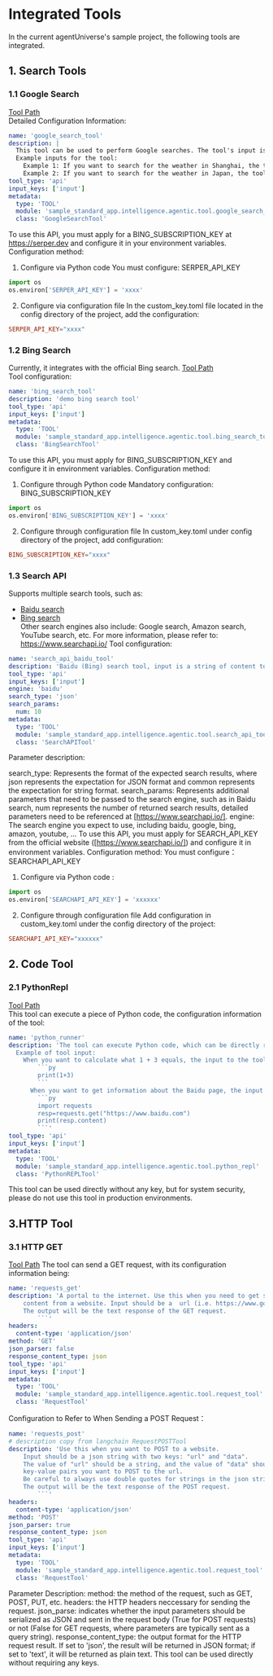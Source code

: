# Integrated Tools

In the current agentUniverse's sample project, the following tools are integrated.

## 1. Search Tools

### 1.1 Google Search
[Tool Path](../../../../../../examples/sample_standard_app/intelligence/agentic/tool/google_search_tool.yaml)  
Detailed Configuration Information:

```yaml
name: 'google_search_tool'
description: |
  This tool can be used to perform Google searches. The tool's input is the content you want to search for.
  Example inputs for the tool:
    Example 1: If you want to search for the weather in Shanghai, the tool's input should be: "Shanghai weather today"
    Example 2: If you want to search for the weather in Japan, the tool's input should be: "Japan weather"
tool_type: 'api'
input_keys: ['input']
metadata:
  type: 'TOOL'
  module: 'sample_standard_app.intelligence.agentic.tool.google_search_tool'
  class: 'GoogleSearchTool'
```
To use this API, you must apply for a BING_SUBSCRIPTION_KEY at https://serper.dev and configure it in your environment variables. 
Configuration method:
1. Configure via Python code You must configure: SERPER_API_KEY

```python
import os
os.environ['SERPER_API_KEY'] = 'xxxx'
```
2. Configure via configuration file In the custom_key.toml file located in the config directory of the project, add the configuration:
```toml
SERPER_API_KEY="xxxx"
```


### 1.2 Bing Search 
Currently, it integrates with the official Bing search.
[Tool Path](../../../../../../examples/sample_standard_app/intelligence/agentic/tool/bing_search_tool.yaml)  
Tool configuration:
```yaml
name: 'bing_search_tool'
description: 'demo bing search tool'
tool_type: 'api'
input_keys: ['input']
metadata:
  type: 'TOOL'
  module: 'sample_standard_app.intelligence.agentic.tool.bing_search_tool'
  class: 'BingSearchTool'
```
To use this API, you must apply for BING_SUBSCRIPTION_KEY and configure it in environment variables. 
Configuration method:
1. Configure through Python code
Mandatory configuration: BING_SUBSCRIPTION_KEY
```python
import os
os.environ['BING_SUBSCRIPTION_KEY'] = 'xxxx'
```
2. Configure through configuration file
In custom_key.toml under config directory of the project, add configuration:
```toml
BING_SUBSCRIPTION_KEY="xxxx"
```



### 1.3 Search API
Supports multiple search tools, such as: 
- [Baidu search](../../../../../../examples/sample_standard_app/intelligence/agentic/tool/search_api_baidu_tool.yaml)
- [Bing search](../../../../../../examples/sample_standard_app/intelligence/agentic/tool/search_api_bing_tool.yaml)  
Other search engines also include: Google search, Amazon search, YouTube search, etc. For more information, please refer to: https://www.searchapi.io/
Tool configuration:
```yaml
name: 'search_api_baidu_tool'
description: 'Baidu (Bing) search tool, input is a string of content to be searched, e.g.: input="What is the price of gold?"'
tool_type: 'api'
input_keys: ['input']
engine: 'baidu'
search_type: 'json'
search_params:
  num: 10
metadata:
  type: 'TOOL'
  module: 'sample_standard_app.intelligence.agentic.tool.search_api_tool'
  class: 'SearchAPITool'
```
Parameter description:

search_type: Represents the format of the expected search results, where json represents the expectation for JSON format and common represents the expectation for string format.
search_params: Represents additional parameters that need to be passed to the search engine, such as in Baidu search, num represents the number of returned search results, detailed parameters need to be referenced at [https://www.searchapi.io/].
engine: The search engine you expect to use, including baidu, google, bing, amazon, youtube, ... To use this API, you must apply for SEARCH_API_KEY from the official website ([https://www.searchapi.io/]) and configure it in environment variables.
Configuration method:
You must configure：SEARCHAPI_API_KEY
1. Configure via Python code :
```python
import os
os.environ['SEARCHAPI_API_KEY'] = 'xxxxxx'
```
2. Configure through configuration file
Add configuration in custom_key.toml under the config directory of the project:
```toml
SEARCHAPI_API_KEY="xxxxxx"
```


## 2. Code Tool

### 2.1 PythonRepl
[Tool Path](../../../../../../examples/sample_standard_app/intelligence/agentic/tool/python_repl_tool.yaml)  
This tool can execute a piece of Python code, the configuration information of the tool:  
```yaml
name: 'python_runner'
description: 'The tool can execute Python code, which can be directly run in PyCharm. The input to the tool must be valid Python code. If you want to view the execution result of the tool, you must use print(...) to print the content you want to view in the Python code.
  Example of tool input:
    When you want to calculate what 1 + 3 equals, the input to the tool should be:
        ```py 
        print(1+3)
        ```
      When you want to get information about the Baidu page, the input to the tool should be:
        ```py 
        import requests
        resp=requests.get("https://www.baidu.com")
        print(resp.content)
        ```'
tool_type: 'api'
input_keys: ['input']
metadata:
  type: 'TOOL'
  module: 'sample_standard_app.intelligence.agentic.tool.python_repl'
  class: 'PythonREPLTool'
```

This tool can be used directly without any key, but for system security, please do not use this tool in production environments.


## 3.HTTP Tool

### 3.1 HTTP GET
[Tool Path](../../../../../../examples/sample_standard_app/intelligence/agentic/tool/request_get_tool.yaml)
The tool can send a GET request, with its configuration information being:
```yaml
name: 'requests_get'
description: 'A portal to the internet. Use this when you need to get specific
    content from a website. Input should be a  url (i.e. https://www.google.com).
    The output will be the text response of the GET request.
        ```'
headers:
  content-type: 'application/json'
method: 'GET'
json_parser: false
response_content_type: json
tool_type: 'api'
input_keys: ['input']
metadata:
  type: 'TOOL'
  module: 'sample_standard_app.intelligence.agentic.tool.request_tool'
  class: 'RequestTool'
```
Configuration to Refer to When Sending a POST Request：
```yaml
name: 'requests_post'
# description copy from langchain RequestPOSTTool
description: 'Use this when you want to POST to a website.
    Input should be a json string with two keys: "url" and "data".
    The value of "url" should be a string, and the value of "data" should be a dictionary of 
    key-value pairs you want to POST to the url.
    Be careful to always use double quotes for strings in the json string
    The output will be the text response of the POST request.
        ```'
headers:
  content-type: 'application/json'
method: 'POST'
json_parser: true
response_content_type: json
tool_type: 'api'
input_keys: ['input']
metadata:
  type: 'TOOL'
  module: 'sample_standard_app.intelligence.agentic.tool.request_tool'
  class: 'RequestTool'
```
Parameter Description:
    method: the method of the request, such as GET, POST, PUT, etc.
    headers: the HTTP headers neccessary for sending the request.
    json_parse: indicates whether the input parameters should be serialized as JSON and sent in the request body (True for POST requests) or not (False for GET requests, where parameters are typically sent as a query string).
    response_content_type: the output format for the HTTP request result. If set to 'json', the result will be returned in JSON format; if set to 'text', it will be returned as plain text.
This tool can be used directly without  requiring any keys.

